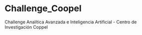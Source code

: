 # Challenge_Coopel
Challenge Analítica Avanzada e Inteligencia Artificial - Centro de Investigación Coppel
